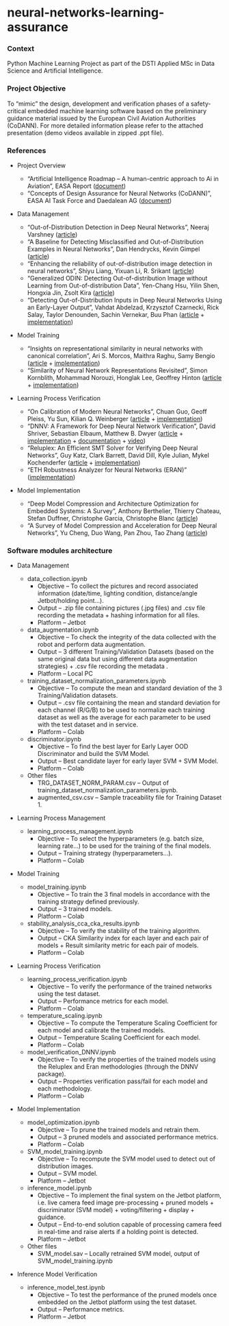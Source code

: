 # neural-networks-learning-assurance

### Context
Python Machine Learning Project as part of the DSTI Applied MSc in Data Science and Artificial Intelligence.


### Project Objective
To “mimic” the design, development and verification phases of a safety-critical embedded machine learning software based on the preliminary guidance material issued by the European Civil Aviation Authorities (CoDANN).
For more detailed information please refer to the attached presentation (demo videos available in zipped .ppt file).


### References
* Project Overview
     - “Artificial Intelligence Roadmap – A human-centric approach to Ai in Aviation”, EASA Report ([document](https://www.easa.europa.eu/sites/default/files/dfu/EASA-AI-Roadmap-v1.0.pdf))
     - “Concepts of Design Assurance for Neural Networks (CoDANN)”, EASA AI Task Force and Daedalean AG ([document](https://www.easa.europa.eu/sites/default/files/dfu/EASA-DDLN-Concepts-of-Design-Assurance-for-Neural-Networks-CoDANN.pdf))

* Data Management
     - “Out-of-Distribution Detection in Deep Neural Networks”, Neeraj Varshney ([article](https://medium.com/analytics-vidhya/out-of-distribution-detection-in-deep-neural-networks-450da9ed7044))
     - “A Baseline for Detecting Misclassified and Out-of-Distribution Examples in Neural Networks”, Dan Hendrycks, Kevin Gimpel ([article](https://arxiv.org/abs/1610.02136))
     - “Enhancing the reliability of out-of-distribution image detection in neural networks”, Shiyu Liang, Yixuan Li, R. Srikant ([article](https://arxiv.org/abs/1706.02690))
     - “Generalized ODIN: Detecting Out-of-distribution Image without Learning from Out-of-distribution Data”, Yen-Chang Hsu, Yilin Shen, Hongxia Jin, Zsolt Kira ([article](https://arxiv.org/abs/2002.11297))
     - “Detecting Out-of-Distribution Inputs in Deep Neural Networks Using an Early-Layer Output”, Vahdat Abdelzad, Krzysztof Czarnecki, Rick Salay, Taylor Denounden, Sachin Vernekar, Buu Phan ([article](https://arxiv.org/abs/1910.10307) + [implementation](https://github.com/gietema/ood-early-layer-detection))

* Model Training
     - “Insights on representational similarity in neural networks with canonical correlation”,  Ari S. Morcos, Maithra Raghu, Samy Bengio ([article](https://arxiv.org/abs/1806.05759) + [implementation](https://github.com/google/svcca))
     - “Similarity of Neural Network Representations Revisited”, Simon Kornblith, Mohammad Norouzi, Honglak Lee, Geoffrey Hinton ([article](https://arxiv.org/abs/1905.00414) + [implementation](https://colab.research.google.com/github/google-research/google-research/blob/master/representation_similarity/Demo.ipynb))

* Learning Process Verification
     - “On Calibration of Modern Neural Networks”, Chuan Guo, Geoff Pleiss, Yu Sun, Kilian Q. Weinberger ([article](https://arxiv.org/abs/1706.04599) + [implementation](https://github.com/gpleiss/temperature_scaling))
     - “DNNV: A Framework for Deep Neural Network Verification”, David Shriver, Sebastian Elbaum, Matthew B. Dwyer ([article](https://arxiv.org/abs/2105.12841) + [implementation](https://github.com/dlshriver/DNNV) + [documentation](https://dnnv.readthedocs.io/en/latest/index.html) + [video](https://www.youtube.com/watch?v=M5G_OWfCF2o))
     - “Reluplex: An Efficient SMT Solver for Verifying Deep Neural Networks”, Guy Katz, Clark Barrett, David Dill, Kyle Julian, Mykel Kochenderfer ([article](https://arxiv.org/abs/1702.01135) + [implementation](https://github.com/guykatzz/ReluplexCav2017))
     - “ETH Robustness Analyzer for Neural Networks (ERAN)” ([implementation](https://github.com/eth-sri/eran))

* Model Implementation
     - “Deep Model Compression and Architecture Optimization for Embedded Systems: A Survey”,  Anthony Berthelier, Thierry Chateau, Stefan Duffner, Christophe Garcia, Christophe Blanc ([article](https://hal.archives-ouvertes.fr/hal-03048735/document))
     - “A Survey of Model Compression and Acceleration for Deep Neural Networks”, Yu Cheng, Duo Wang, Pan Zhou, Tao Zhang ([article](https://arxiv.org/abs/1710.09282))


### Software modules architecture
* Data Management
     - data_collection.ipynb
          - Objective – To collect the pictures and record associated information (date/time, lighting condition, distance/angle Jetbot/holding point…).
          - Output – .zip file containing pictures (.jpg files) and .csv file recording the metadata + hashing information for all files.
          - Platform – Jetbot
     - data_augmentation.ipynb
          - Objective –  To check the integrity of the data collected with the robot and perform data augmentation.
          - Output – 3 different Training/Validation Datasets (based on the same original data but using different data augmentation strategies) + .csv file recording the metadata .
          - Platform – Local PC
     - training_dataset_normalization_parameters.ipynb
          - Objective – To compute the mean and standard deviation of the 3 Training/Validation datasets.
          - Output – .csv file containing the mean and standard deviation for each channel (R/G/B) to be used to normalize each training dataset as well as the average for each parameter to be used with the test dataset and in service.
          - Platform –  Colab
     - discriminator.ipynb
          - Objective – To find the best layer for Early Layer OOD Discriminator and build the SVM Model.
          - Output – Best candidate layer for early layer SVM + SVM Model.
          - Platform – Colab
     - Other files
          - TRG_DATASET_NORM_PARAM.csv – Output of training_dataset_normalization_parameters.ipynb.
          - augmented_csv.csv – Sample traceability file for Training Dataset 1.

* Learning Process Management
     - learning_process_management.ipynb
          - Objective – To select the hyperparameters (e.g. batch size, learning rate…) to be used for the training of the final models.
          - Output – Training strategy (hyperparameters…).
          - Platform – Colab 

* Model Training
     - model_training.ipynb
          - Objective – To train the 3 final models in accordance with the training strategy defined previously.
          - Output – 3 trained models.
          - Platform – Colab
     - stability_analysis_cca_cka_results.ipynb
          - Objective – To verify the stability of the training algorithm.
          - Output – CKA Similarity index for each layer and each pair of models + Result similarity metric for each pair of models.
          - Platform – Colab

* Learning Process Verification
     - learning_process_verification.ipynb
          - Objective – To verify the performance of the trained networks using the test dataset.
          - Output – Performance metrics for each model.
          - Platform – Colab
     - temperature_scaling.ipynb
          - Objective – To compute the Temperature Scaling Coefficient for each model and calibrate the trained models.
          - Output – Temperature Scaling Coefficient for each model.
          - Platform – Colab
     - model_verification_DNNV.ipynb
          - Objective – To verify the properties of the trained models using the Reluplex and Eran methodologies (through the DNNV package).
          - Output – Properties verification pass/fail for each model and each methodology.
          - Platform – Colab

* Model Implementation
     - model_optimization.ipynb
          - Objective – To prune the trained models and retrain them.
          - Output – 3 pruned models and associated performance metrics.
          - Platform – Colab
     - SVM_model_training.ipynb
          - Objective – To recompute the SVM model used to detect out of distribution images.
          - Output – SVM model.
          - Platform – Jetbot
     - inference_model.ipynb
          - Objective – To implement the final system on the Jetbot platform, i.e. live camera feed image pre-processing + pruned models + discriminator (SVM model) + voting/filtering + display + guidance.
          - Output – End-to-end solution capable of processing camera feed in real-time and raise alerts if a holding point is detected.
          - Platform – Jetbot
     - Other files
          - SVM_model.sav – Locally retrained SVM model, output of SVM_model_training.ipynb

* Inference Model Verification
     - inference_model_test.ipynb
          - Objective – To test the performance of the pruned models once embedded on the Jetbot platform using the test dataset.
          - Output – Performance metrics.
          - Platform – Jetbot

